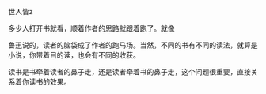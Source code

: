 
世人皆z

多少人打开书就看，顺着作者的思路就跟着跑了。就像

鲁迅说的，读者的脑袋成了作者的跑马场。当然，不同的书有不同的读法，就算是小说，你带着目的读，也会有不同的收获。

读书是书牵着读者的鼻子走，还是读者牵着书的鼻子走，这个问题很重要，直接关系着你读书的效果。
<!--stackedit_data:
eyJoaXN0b3J5IjpbLTE1NzYwNDk0MDEsLTE2MjIwNjQ3NF19
-->
